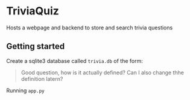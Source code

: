 # TriviaQuiz
Hosts a webpage and backend to store and search trivia questions

## Getting started
Create a sqlite3 database called `trivia.db` of the form:

> Good question, how is it actually defined? Can I also change thhe definition latern?

Running `app.py`